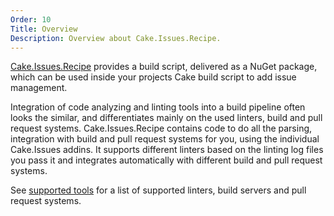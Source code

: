 ```yaml
---
Order: 10
Title: Overview
Description: Overview about Cake.Issues.Recipe.
---
```

[Cake.Issues.Recipe] provides a build script, delivered as a NuGet package, which can be used inside your projects Cake build script to add issue management.

Integration of code analyzing and linting tools into a build pipeline often looks the similar, and differentiates mainly on the used linters, build and pull request systems.
Cake.Issues.Recipe contains code to do all the parsing, integration with build and pull request systems for you, using the individual Cake.Issues addins.
It supports different linters based on the linting log files you pass it and integrates automatically with different build and pull request systems.

See [supported tools] for a list of supported linters, build servers and pull request systems.

[Cake.Issues.Recipe]: https://www.nuget.org/packages/Cake.Issues.Recipe
[supported tools]: supported-tools